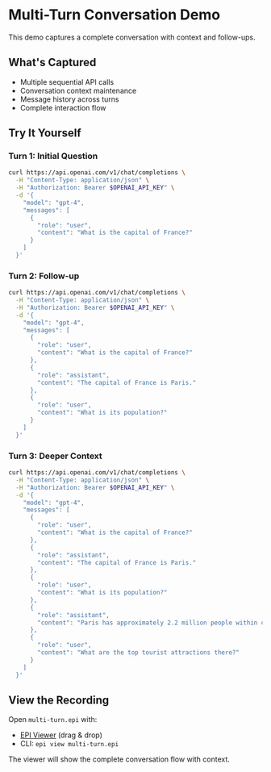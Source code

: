 # Multi-Turn Conversation Demo

This demo captures a complete conversation with context and follow-ups.

## What's Captured

- Multiple sequential API calls
- Conversation context maintenance
- Message history across turns
- Complete interaction flow

## Try It Yourself

### Turn 1: Initial Question
```bash
curl https://api.openai.com/v1/chat/completions \
  -H "Content-Type: application/json" \
  -H "Authorization: Bearer $OPENAI_API_KEY" \
  -d '{
    "model": "gpt-4",
    "messages": [
      {
        "role": "user",
        "content": "What is the capital of France?"
      }
    ]
  }'
```

### Turn 2: Follow-up
```bash
curl https://api.openai.com/v1/chat/completions \
  -H "Content-Type: application/json" \
  -H "Authorization: Bearer $OPENAI_API_KEY" \
  -d '{
    "model": "gpt-4",
    "messages": [
      {
        "role": "user",
        "content": "What is the capital of France?"
      },
      {
        "role": "assistant",
        "content": "The capital of France is Paris."
      },
      {
        "role": "user",
        "content": "What is its population?"
      }
    ]
  }'
```

### Turn 3: Deeper Context
```bash
curl https://api.openai.com/v1/chat/completions \
  -H "Content-Type: application/json" \
  -H "Authorization: Bearer $OPENAI_API_KEY" \
  -d '{
    "model": "gpt-4",
    "messages": [
      {
        "role": "user",
        "content": "What is the capital of France?"
      },
      {
        "role": "assistant",
        "content": "The capital of France is Paris."
      },
      {
        "role": "user",
        "content": "What is its population?"
      },
      {
        "role": "assistant",
        "content": "Paris has approximately 2.2 million people within city limits, and over 12 million in the metropolitan area."
      },
      {
        "role": "user",
        "content": "What are the top tourist attractions there?"
      }
    ]
  }'
```

## View the Recording

Open `multi-turn.epi` with:
- [EPI Viewer](https://epi-viewer.example.com) (drag & drop)
- CLI: `epi view multi-turn.epi`

The viewer will show the complete conversation flow with context.

